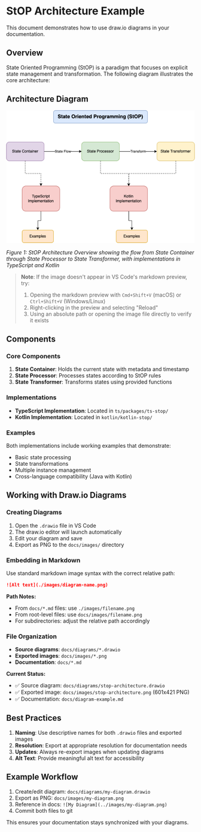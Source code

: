 # StOP Architecture Example

This document demonstrates how to use draw.io diagrams in your documentation.

## Overview

State Oriented Programming (StOP) is a paradigm that focuses on explicit state management and transformation. The following diagram illustrates the core architecture:

## Architecture Diagram

![StOP Architecture](./images/stop-architecture.png)

*Figure 1: StOP Architecture Overview showing the flow from State Container through State Processor to State Transformer, with implementations in TypeScript and Kotlin*

> **Note**: If the image doesn't appear in VS Code's markdown preview, try:
> 1. Opening the markdown preview with `Cmd+Shift+V` (macOS) or `Ctrl+Shift+V` (Windows/Linux)
> 2. Right-clicking in the preview and selecting "Reload"
> 3. Using an absolute path or opening the image file directly to verify it exists

## Components

### Core Components

1. **State Container**: Holds the current state with metadata and timestamp
2. **State Processor**: Processes states according to StOP rules  
3. **State Transformer**: Transforms states using provided functions

### Implementations

- **TypeScript Implementation**: Located in `ts/packages/ts-stop/`
- **Kotlin Implementation**: Located in `kotlin/kotlin-stop/`

### Examples

Both implementations include working examples that demonstrate:
- Basic state processing
- State transformations
- Multiple instance management
- Cross-language compatibility (Java with Kotlin)

## Working with Draw.io Diagrams

### Creating Diagrams

1. Open the `.drawio` file in VS Code
2. The draw.io editor will launch automatically
3. Edit your diagram and save
4. Export as PNG to the `docs/images/` directory

### Embedding in Markdown

Use standard markdown image syntax with the correct relative path:

```markdown
![Alt text](./images/diagram-name.png)
```

**Path Notes:**
- From `docs/*.md` files: use `./images/filename.png`
- From root-level files: use `docs/images/filename.png`
- For subdirectories: adjust the relative path accordingly

### File Organization

- **Source diagrams**: `docs/diagrams/*.drawio`
- **Exported images**: `docs/images/*.png` 
- **Documentation**: `docs/*.md`

**Current Status:**
- ✅ Source diagram: `docs/diagrams/stop-architecture.drawio` 
- ✅ Exported image: `docs/images/stop-architecture.png` (601x421 PNG)
- ✅ Documentation: `docs/diagram-example.md`

## Best Practices

1. **Naming**: Use descriptive names for both `.drawio` files and exported images
2. **Resolution**: Export at appropriate resolution for documentation needs
3. **Updates**: Always re-export images when updating diagrams
4. **Alt Text**: Provide meaningful alt text for accessibility

## Example Workflow

1. Create/edit diagram: `docs/diagrams/my-diagram.drawio`
2. Export as PNG: `docs/images/my-diagram.png`
3. Reference in docs: `![My Diagram](../images/my-diagram.png)`
4. Commit both files to git

This ensures your documentation stays synchronized with your diagrams.
